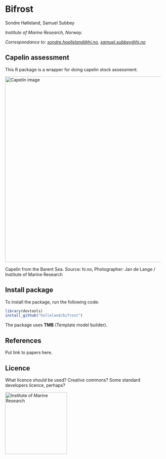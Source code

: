 
<!-- README.md is generated from README.Rmd. Please edit that file -->

# Bifrost

Sondre Hølleland, Samuel Subbey <!-- badges: start -->
<!-- badges: end -->

*Institute of Marine Research, Norway.*

*Correspondance to: <sondre.hoelleland@hi.no>, <samuel.subbey@hi.no>*

## Capelin assessment

This R package is a wrapper for doing capelin stock assessment.

<img src="https://www.hi.no/resources/imr/HI-027799.jpg/articleimg"
alt="Capelin image" width="600"/>

Capelin from the Barent Sea. Source: hi.no, Photographer: Jan de Lange /
Institute of Marine Research

## Install package

To install the package, run the following code:

``` r
library(devtools)
install_github("holleland/bifrost")
```

The package uses **TMB** (Template model builder).

## References

Put link to papers here.

## Licence

What licence should be used? Creative commons? Some standard developers
licence, perhaps?

<img src="https://www.hi.no/en/hi/resources/layout/HI-logo-farger-engelsk.svg/original"
alt="Institute of Marine Research" width="200"/>

